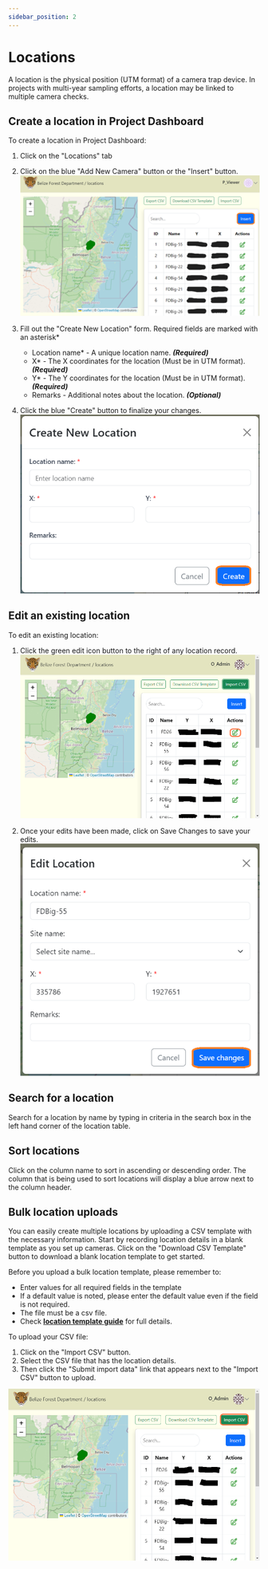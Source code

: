 ```yaml
---
sidebar_position: 2
---
```


# Locations

A location is the physical position (UTM format) of a camera trap device. In projects with multi-year sampling efforts, a location may be linked to multiple camera checks.


## Create a location in Project Dashboard
To create a location in Project Dashboard:

1. Click on the "Locations" tab

2. Click on the blue "Add New Camera" button or the "Insert" button. 
![](../getting-started-images/locations/insert-location.png)

3. Fill out the "Create New Location" form. Required fields are marked with an asterisk*   
    - Location name* - A unique location name. ***(Required)***
    - X* - The X coordinates for the location (Must be in UTM format). ***(Required)***
    - Y* - The Y coordinates for the location (Must be in UTM format). ***(Required)***
    - Remarks - Additional notes about the location. ***(Optional)***

4. Click the blue "Create" button to finalize your changes.
![](../getting-started-images/locations/create-location.png)
<!-- Picture Here -->

## Edit an existing location
To edit an existing location:

1. Click the green edit icon button to the right of any location record.
![](../getting-started-images/locations/edit-existing-location.png)

2. Once your edits have been made, click on Save Changes to save your edits.
![](../getting-started-images/locations/save-changes.png)



## Search for a location
Search for a location by name by typing in criteria in the search box in the left hand corner of the location table.


## Sort locations
Click on the column name to sort in ascending or descending order. The column that is being used to sort locations will display a blue arrow next to the column header.


## Bulk location uploads
You can easily create multiple locations by uploading a CSV template with the necessary information. Start by recording location details in a blank template as you set up cameras. Click on the "Download CSV Template" button to download a blank location template to get started. 

Before you upload a bulk location template, please remember to:
- Enter values for all required fields in the template
- If a default value is noted, please enter the default value even if the field is not required.
- The file must be a csv file.
- Check **[location template guide](https://docs.google.com/spreadsheets/d/1IOTO1-rlP5XJVvs1DhTMH_Ir7rAp8GW7/edit#gid=1160644785)** for full details.

To upload your CSV file:

1. Click on the "Import CSV" button.
2. Select the CSV file that has the location details.
3. Then click the "Submit import data" link that appears next to the "Import CSV" button to upload.

![](../getting-started-images/locations/batch-bulk-upload.png)